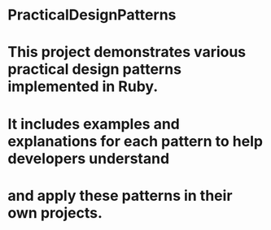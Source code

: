 # PracticalDesignPatterns
# This project demonstrates various practical design patterns implemented in Ruby.
# It includes examples and explanations for each pattern to help developers understand
# and apply these patterns in their own projects.